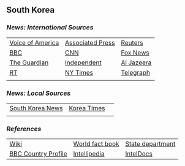 ## South Korea ##

### _News: International Sources_ ###
|   |   |   |
| --- | --- | --- |
| [Voice of America](https://www.voanews.com/search?search_api_fulltext=South+Korea&type=1&sort_by=publication_time) | [Associated Press](https://apnews.com/SouthKorea) | [Reuters](https://www.reuters.com/news/archive/southKorea) |
| [BBC](https://www.bbc.com/news/topics/cnx753jej1xt/south-korea) | [CNN](https://www.cnn.com/search/?q=South+Korea&size=10&type=article) | [Fox News](https://www.foxnews.com/search-results/search?q=South%20Korea) |
| [The Guardian](https://www.theguardian.com/world/south-korea)  | [Independent](https://www.independent.co.uk/topic/SouthKorea) | [Al Jazeera](https://www.aljazeera.com/topics/country/south-korea.html) |
| [RT](https://www.rt.com/tags/south-korea/) | [NY Times](https://www.nytimes.com/section/world/South-Korea) | [Telegraph](https://www.telegraph.co.uk/South-Korea/) |
|  |  |  |

### _News: Local Sources_ ###
|   |   |   |
| --- | --- | --- |
| [South Korea News](https://www.southkoreanews.net/) | [Korea Times](https://www.koreatimes.co.kr/www2/index.asp) |  |
|  |  |  |


### _References_ ###
|   |   |   |
| --- | --- | --- |
| [Wiki](https://en.wikipedia.org/wiki/South_Korea) | [World fact book](https://www.cia.gov/library/publications/resources/the-world-factbook/geos/ks.html) | [State department](https://www.state.gov/countries-areas/south-korea/) |
| [BBC Country Profile](https://www.bbc.com/news/world-asia-pacific-15289563) | [Intellipedia](https://intellipedia.intelink.gov/wiki/South_Korea) | [IntelDocs](https://inteldocs.intelink.gov/search/folder?q=South+Korea) |
